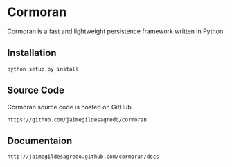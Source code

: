 Cormoran
========
Cormoran is a fast and lightweight persistence framework written in Python.

Installation
------------

    python setup.py install

Source Code
-----------
Cormoran source code is hosted on GitHub.

    https://github.com/jaimegildesagredo/cormoran

Documentaion
------------

    http://jaimegildesagredo.github.com/cormoran/docs
